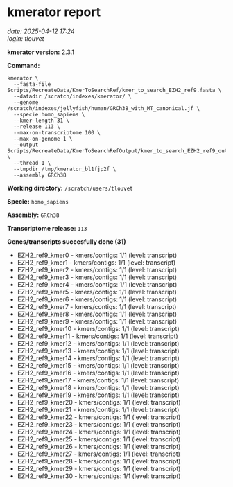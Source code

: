 # kmerator report
*date: 2025-04-12 17:24*  
*login: tlouvet*

**kmerator version:** 2.3.1

**Command:**

```
kmerator \
  --fasta-file Scripts/RecreateData/KmerToSearchRef/kmer_to_search_EZH2_ref9.fasta \
  --datadir /scratch/indexes/kmerator/ \
  --genome /scratch/indexes/jellyfish/human/GRCh38_with_MT_canonical.jf \
  --specie homo_sapiens \
  --kmer-length 31 \
  --release 113 \
  --max-on-transcriptome 100 \
  --max-on-genome 1 \
  --output Scripts/RecreateData/KmerToSearchRefOutput/kmer_to_search_EZH2_ref9_output \
  --thread 1 \
  --tmpdir /tmp/kmerator_bl1fjp2f \
  --assembly GRCh38
```

**Working directory:** `/scratch/users/tlouvet`

**Specie:** `homo_sapiens`

**Assembly:** `GRCh38`

**Transcriptome release:** `113`

**Genes/transcripts succesfully done (31)**

- EZH2_ref9_kmer0 - kmers/contigs: 1/1 (level: transcript)
- EZH2_ref9_kmer1 - kmers/contigs: 1/1 (level: transcript)
- EZH2_ref9_kmer2 - kmers/contigs: 1/1 (level: transcript)
- EZH2_ref9_kmer3 - kmers/contigs: 1/1 (level: transcript)
- EZH2_ref9_kmer4 - kmers/contigs: 1/1 (level: transcript)
- EZH2_ref9_kmer5 - kmers/contigs: 1/1 (level: transcript)
- EZH2_ref9_kmer6 - kmers/contigs: 1/1 (level: transcript)
- EZH2_ref9_kmer7 - kmers/contigs: 1/1 (level: transcript)
- EZH2_ref9_kmer8 - kmers/contigs: 1/1 (level: transcript)
- EZH2_ref9_kmer9 - kmers/contigs: 1/1 (level: transcript)
- EZH2_ref9_kmer10 - kmers/contigs: 1/1 (level: transcript)
- EZH2_ref9_kmer11 - kmers/contigs: 1/1 (level: transcript)
- EZH2_ref9_kmer12 - kmers/contigs: 1/1 (level: transcript)
- EZH2_ref9_kmer13 - kmers/contigs: 1/1 (level: transcript)
- EZH2_ref9_kmer14 - kmers/contigs: 1/1 (level: transcript)
- EZH2_ref9_kmer15 - kmers/contigs: 1/1 (level: transcript)
- EZH2_ref9_kmer16 - kmers/contigs: 1/1 (level: transcript)
- EZH2_ref9_kmer17 - kmers/contigs: 1/1 (level: transcript)
- EZH2_ref9_kmer18 - kmers/contigs: 1/1 (level: transcript)
- EZH2_ref9_kmer19 - kmers/contigs: 1/1 (level: transcript)
- EZH2_ref9_kmer20 - kmers/contigs: 1/1 (level: transcript)
- EZH2_ref9_kmer21 - kmers/contigs: 1/1 (level: transcript)
- EZH2_ref9_kmer22 - kmers/contigs: 1/1 (level: transcript)
- EZH2_ref9_kmer23 - kmers/contigs: 1/1 (level: transcript)
- EZH2_ref9_kmer24 - kmers/contigs: 1/1 (level: transcript)
- EZH2_ref9_kmer25 - kmers/contigs: 1/1 (level: transcript)
- EZH2_ref9_kmer26 - kmers/contigs: 1/1 (level: transcript)
- EZH2_ref9_kmer27 - kmers/contigs: 1/1 (level: transcript)
- EZH2_ref9_kmer28 - kmers/contigs: 1/1 (level: transcript)
- EZH2_ref9_kmer29 - kmers/contigs: 1/1 (level: transcript)
- EZH2_ref9_kmer30 - kmers/contigs: 1/1 (level: transcript)
